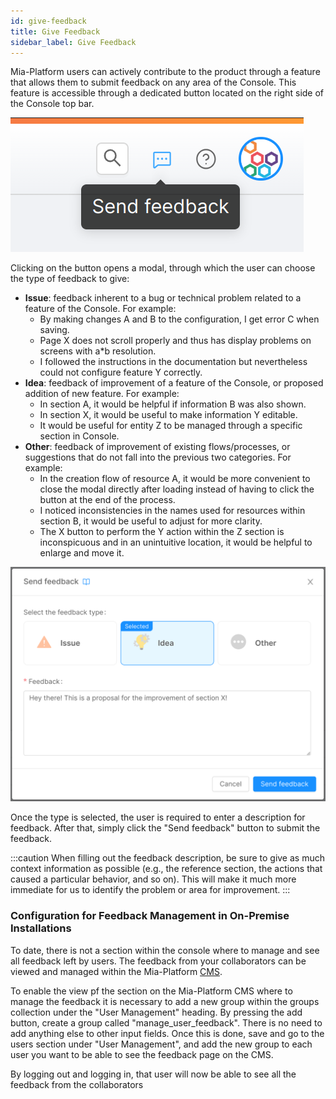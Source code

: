 ```yaml
---
id: give-feedback
title: Give Feedback
sidebar_label: Give Feedback
---
```


Mia-Platform users can actively contribute to the product through a feature that allows them to submit feedback on any area of the Console. This feature is accessible through a dedicated button located on the right side of the Console top bar.

![feedback button](./img/feedback-button.png)

Clicking on the button opens a modal, through which the user can choose the type of feedback to give:
* **Issue**: feedback inherent to a bug or technical problem related to a feature of the Console. For example:
  - By making changes A and B to the configuration, I get error C when saving.
  - Page X does not scroll properly and thus has display problems on screens with a*b resolution.
  - I followed the instructions in the documentation but nevertheless could not configure feature Y correctly.
* **Idea**: feedback of improvement of a feature of the Console, or proposed addition of new feature. For example:
  - In section A, it would be helpful if information B was also shown.
  - In section X, it would be useful to make information Y editable.
  - It would be useful for entity Z to be managed through a specific section in Console.
* **Other**: feedback of improvement of existing flows/processes, or suggestions that do not fall into the previous two categories. For example:
  - In the creation flow of resource A, it would be more convenient to close the modal directly after loading instead of having to click the button at the end of the process.
  - I noticed inconsistencies in the names used for resources within section B, it would be useful to adjust for more clarity.
  - The X button to perform the Y action within the Z section is inconspicuous and in an unintuitive location, it would be helpful to enlarge and move it.

![feedback modal](./img/feedback-modal.png)

Once the type is selected, the user is required to enter a description for feedback. After that, simply click the "Send feedback" button to submit the feedback.

:::caution
When filling out the feedback description, be sure to give as much context information as possible (e.g., the reference section, the actions that caused a particular behavior, and so on). This will make it much more immediate for us to identify the problem or area for improvement.
:::

### Configuration for Feedback Management in On-Premise Installations

To date, there is not a section within the console where to manage and see all feedback left by users. The feedback from your collaborators can be viewed and managed within the Mia-Platform [CMS](https://docs.mia-platform.eu/docs/business_suite/overview-business-suite#cms-site).

To enable the view pf the section on the Mia-Platform CMS where to manage the feedback it is necessary to add a new group within the groups collection under the "User Management" heading. 
By pressing the add button, create a group called "manage_user_feedback". There is no need to add anything else to other input fields. 
Once this is done, save and go to the users section under "User Management", and add the new group to each user you want to be able to see the feedback page on the CMS.

By logging out and logging in, that user will now be able to see all the feedback from the collaborators
